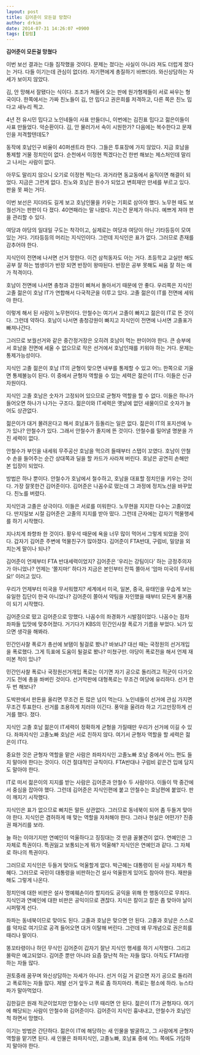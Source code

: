 ```yaml
---
layout: post
title: 김어준이 모든걸 망쳤다
author: drkim
date: 2014-07-31 14:26:07 +0900
tags: [컬럼]
---
```

**김어준이 모든걸 망쳤다** 

  


이번 보선 결과는 다들 짐작했을 것이다. 문제는 졌다는 사실이 아니라 져도 더럽게 졌다는 거다. 다들 이기는데 관심이 없더라. 자기편에게 총질하기 바쁘더라. 와신상담하는 자세가 보이지 않았다. 

  


김, 안 망해서 잘됐다는 식이다. 조조가 쳐들어 오는 판에 원가형제들이 서로 싸우는 형국이다. 한쪽에서는 가짜 친노들이 김, 안 밉다고 권은희를 저격하고, 다른 쪽은 친노 밉다고 새누리 찍고. 

  


4년 전 유시민 밉다고 노인네들이 사표 만들더니, 이번에는 김진표 밉다고 젊은이들이 사표 만들었다. 악순환이다. 김, 안 물러가서 속이 시원한가? 다음에는 복수한다고 문재인을 저격할텐데도?

  


동작에 호남인구 비율이 40퍼센트라 한다. 그들은 투표장에 가지 않았다. 지금 호남을 통제할 거물 정치인이 없다. 순천에서 이정현 찍겠다는건 한번 해보는 제스처인데 말리고 나서는 사람이 없다.

  


아무도 말리지 않으니 오기로 이정현 찍는다. 과거라면 동교동에서 움직이면 해결이 되었다. 지금은 그런게 없다. 친노와 호남은 원수가 되었고 변희재만 만세를 부르고 있다. 판을 못 짜는 거다. 

  


이번 보선은 지더라도 길게 보고 호남인물을 키우는 기회로 삼아야 했다. 노무현 때도 보궐선거는 판판이 다 졌다. 40연패라는 말 나왔다. 지는건 문제가 아니다. 예쁘게 져야 판을 관리할 수 있다. 

  


여당과 야당의 일대일 구도는 착각이고, 실제로는 여당과 여당이 아닌 기타등등이 모여있는 거다. 기타등등의 머리는 지식인이다. 그런데 지식인은 표가 없다. 그러므로 존재를 감추어야 한다. 

  


지식인이 전면에 나서면 선거 망한다. 이건 삼척동자도 아는 거다. 초등학교 교실만 해도 공부 잘 하는 범생이가 반장 되면 반장이 왕따된다. 반장은 공부 못해도 싸움 잘 하는 애가 적격이다.

  


호남이 전면에 나서면 충청과 강원이 삐쳐서 돌아서기 때문에 안 좋다. 우리쪽은 지식인 고졸 젊은이 호남 IT가 연합해서 다국적군을 이루고 있다. 고졸 젊은이 IT를 전면에 세워야 한다. 

  


이렇게 해서 된 사람이 노무현이다. 안철수는 여기서 고졸이 빠지고 젊은이 IT로 뜬 것이다. 그런데 약하다. 호남이 나서면 충청강원이 빠지고 지식인이 전면에 나서면 고졸표가 빠져나간다. 

  


그러므로 보궐선거와 같은 중간정거장은 오히려 호남이 먹는 판이어야 한다. 큰 승부에서 호남을 전면에 세울 수 없으므로 작은 선거에서 호남인재를 키워야 하는 거다. 문제는 통제가능성이다. 

  


지식인 고졸 젊은이 호남 IT의 균형이 맞으면 내부를 통제할 수 있고 어느 한쪽으로 기울면 통제불능이 된다. 이 중에서 균형자 역할을 수 있는 세력은 젊은이 IT다. 이들은 신규자원이다. 

  


지식인 고졸 호남은 숫자가 고정되어 있으므로 균형자 역할을 할 수 없다. 이들은 하나가 들어오면 하나가 나가는 구조다. 젊은이와 IT세력은 옛날에 없던 새물이므로 숫자가 늘어도 상관없다.

  


젊은이가 대거 몰려온다고 해서 호남표가 등돌리는 일은 없다. 젊은이 IT의 포지션에 누가 있나? 안철수가 있다. 그래서 안철수가 졸지에 뜬 것이다. 안철수를 밀어낼 명분을 가진 세력이 없다. 

  


안철수가 부인을 내세워 무주공산 호남을 먹으려 들때부터 스탭이 꼬였다. 호남이 안철수 손을 들어주는 순간 상대쪽과 딜을 할 카드가 사라져 버린다. 호남은 공연히 손해만 본 입장이 되었다. 

  


방법은 하나 뿐이다. 안철수가 호남에서 철수하고, 호남을 대표할 정치인을 키우는 것이다. 가장 잘못한건 김어준이다. 김어준은 나꼼수로 떴는데 그 과정에 정치노선을 바꾸었다. 친노를 버렸다.

  


지식인과 고졸은 상극이다. 이들은 서로를 미워한다. 노무현을 지지한 다수는 고졸이었다. 딴지일보 시절 김어준은 고졸의 지지를 받아 떴다. 그런데 근자에는 갑자기 먹물행세를 하기 시작했다. 

  


지나치게 좌향좌 한 것이다. 황우석 때문에 욕을 너무 많이 먹어서 그렇게 되었을 것이다. 갑자기 김어준 주변에 먹물친구가 많아졌다. 김어준이 FTA반대, 구럼비, 밀양을 외치는게 말이나 되나?

  


김어준이 언제부터 FTA 반대세력이었지? 김어준은 ‘우리는 강팀이다’ 하는 긍정주의자가 아니었나? 언제는 ‘쫄지마!’ 하다가 지금은 본인부터 잔뜩 쫄아서 ‘엄마 미국이 무서워요!’ 이러고 있다. 

  


우리가 언제부터 미국을 무서워했지? 세계에서 미국, 일본, 중국, 유태인을 우습게 보는 유일한 집단이 한국 아니었나? 김어준이 쫄아서 약팀을 자인했을 때부터 모든게 물거품이 되기 시작했다. 

  


김어준으로 떴고 김어준으로 망했다. 나꼼수의 좌경화가 시발점이었다. 나꼼수는 점차 좌파들 입맛에 맞추어졌다. 거기다가 KBS의 민간인사찰 폭로가 기름을 부었다. 뇌가 있으면 생각을 해봐라. 

  


민간인사찰 폭로가 총선에 보탬이 될걸로 봤나? 바보냐? 대선 때는 국정원의 선거개입을 폭로했다. 그게 득표에 도움이 될걸로 봤나? 미쳤구만. 야당이 폭로전을 해서 언제 재미본 적이 있나? 

  


민간인사찰 폭로나 국정원선거개입 폭로는 이기면 자기 공으로 돌리려고 적군이 다가오기도 전에 총을 쏴버린 것이다. 선거막판에 대형폭로는 무조건 여당에 유리하다. 선거 한 두 번 해보나? 

  


도박판에서 판돈을 올리면 무조건 돈 많은 넘이 먹는다. 노인네들이 선거에 관심 가지면 무조건 투표한다. 선거를 조용하게 치러야 이긴다. 풍악을 울려라 하고 기고만장하게 선거를 했다. 졌다.

  


지식인 고졸 호남 젊은이 IT세력이 정확하게 균형을 가질때만 우리가 선거에 이길 수 있다. 좌파지식인 고졸노빠 호남은 서로 친하지 않다. 여기서 균형자 역할을 할 세력은 젊은이 IT다. 

  


중요한 것은 균형자 역할을 맡은 사람은 좌파지식인 고졸노빠 호남 중에서 어느 편도 들지 말아야 한다는 것이다. 이건 절대적인 규칙이다. FTA반대나 구럼비 같은건 입에 담지도 말아야 한다.

  


IT로 떠서 젊은이의 지지를 받는 사람은 김어준과 안철수 두 사람이다. 이들이 딱 중간에서 중심을 잡아야 했다. 그런데 김어준은 지식인편에 붙고 안철수는 호남편에 붙었다. 판이 깨지기 시작했다. 

  


지식인은 표가 없으므로 삐치든 말든 상관없다. 그러므로 동네북이 되어 좀 두들겨 맞아야 한다. 지식인은 겸허하게 매 맞는 역할을 자처해야 한다. 그러나 현실은 어떤가? 진중권 패거리를 보라. 

  


늘 하는 이야기지만 연예인이 억울하다고 징징대는 것 만큼 꼴불견이 없다. 연예인은 그 자체로 특권이다. 특권잃고 보통되는게 뭐가 억울해? 지식인은 연예인과 같다. 그 자체로 하나의 특권이다. 

  


그러므로 지식인은 두들겨 맞아도 억울할게 없다. 박근혜는 대통령이 된 사실 자체가 특혜다. 그러므로 국민이 대통령을 비판하는건 설사 억울한게 있어도 참아야 한다. 재판을 해도 그렇게 나온다. 

  


정치인에 대한 비판은 설사 명예훼손이라 할지라도 공익을 위해 한 행동이므로 무죄다. 지식인과 연예인에 대한 비판은 공익이므로 괜찮다. 지식은 칼이고 칼은 좀 맞아야 날이 시퍼렇게 선다. 

  


좌파는 동네북이므로 맞아도 된다. 고졸과 호남은 맞으면 안 된다. 고졸과 호남은 스스로를 약자로 여기므로 공격 들어오면 대거 이탈해 버린다. 그런데 왜 무개념으로 권은희를 때리나 말이다. 

  


똥꼬타령이나 하던 무식인 김어준이 갑자기 잘난 지식인 행세를 하기 시작했다. 그리고 몰락은 예고되었다. 김어준 뿐만 아니라 요즘 잘난척 하는 자들 많다. 아직도 FTA타령 하는 자들 많다. 

  


권토중래 꿈꾸며 와신상담하는 자세가 아니다. 선거 이길 거 같으면 자기 공으로 돌리려고 폭로하는 자들 많다. 제발 선거 앞두고 폭로 좀 하지마라. 폭로는 평소에 하라. 뉴스타파가 말아먹었다.

  


김한길은 원래 적군이었지만 안철수는 너무 때리면 안 된다. 젊은이 IT가 균형자다. 여기에 해당되는 사람이 안철수와 김어준이다. 김어준이 지식인 흉내내고, 안철수가 호남인척 하면서 망했다. 

  


이기는 방법은 간단하다. 젊은이 IT에 해당하는 새 인물을 발굴하고, 그 사람에게 균형자 역할을 맡기면 된다. 새 인물은 좌파지식인, 고졸노빠, 호남표 중에 어느 쪽에도 가담하지 말아야 한다.
